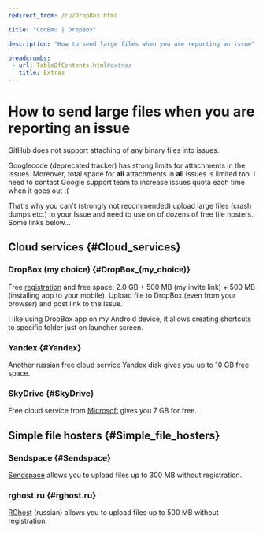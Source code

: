 ```yaml
---
redirect_from: /ru/DropBox.html

title: "ConEmu | DropBox"

description: "How to send large files when you are reporting an issue"

breadcrumbs:
 - url: TableOfContents.html#extras
   title: Extras
---
```


# How to send large files when you are reporting an issue

GitHub does not support attaching of any binary files into issues.

Googlecode (deprecated tracker) has strong limits for attachments in the Issues.
Moreover, total space for **all** attachments in **all** issues is limited too.
I need to contact Google support team to increase issues quota each time when it goes out :(

That's why you can't (strongly not recommended) upload large files (crash dumps etc.)
to your Issue and need to use on of dozens of free file hosters. Some links below...



## Cloud services  {#Cloud_services}

### DropBox (my choice)   {#DropBox_(my_choice)}

Free [registration](http://db.tt/9myALvii) and free space:
2.0 GB + 500 MB (my invite link) + 500 MB (installing app to your mobile).
Upload file to DropBox (even from your browser) and post link to the Issue.

I like using DropBox app on my Android device,
it allows creating shortcuts to specific folder just on launcher screen.



### Yandex   {#Yandex}

Another russian free cloud service [Yandex disk](https://disk.yandex.ru/invite/?hash=VZANG8NO)
gives you up to 10 GB free space.



### SkyDrive   {#SkyDrive}

Free cloud service from [Microsoft](https://skydrive.live.com/) gives you 7 GB for free.



## Simple file hosters  {#Simple_file_hosters}

### Sendspace   {#Sendspace}

[Sendspace](http://www.sendspace.com/) allows you to upload files up to 300 MB without registration.



### rghost.ru   {#rghost.ru}

[RGhost](http://rghost.ru/) (russian) allows you to upload files up to 500 MB without registration.
